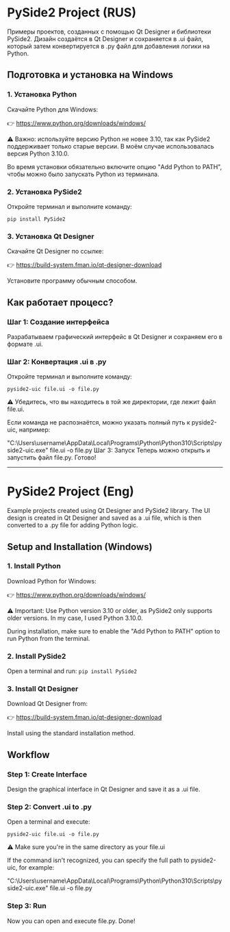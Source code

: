 # PySide2 Project (RUS)
Примеры проектов, созданных с помощью Qt Designer и библиотеки PySide2. Дизайн создаётся в Qt Designer и сохраняется в .ui файл, который затем конвертируется в .py файл для добавления логики на Python.

## Подготовка и установка на Windows
### 1. Установка Python
Скачайте Python для Windows:

👉 https://www.python.org/downloads/windows/

⚠️ Важно: используйте версию Python не новее 3.10, так как PySide2 поддерживает только старые версии. В моём случае использовалась версия Python 3.10.0.

Во время установки обязательно включите опцию "Add Python to PATH", чтобы можно было запускать Python из терминала.

### 2. Установка PySide2
Откройте терминал и выполните команду:

`pip install PySide2`

### 3. Установка Qt Designer
Скачайте Qt Designer по ссылке:

👉 https://build-system.fman.io/qt-designer-download

Установите программу обычным способом.

## Как работает процесс?
### Шаг 1: Создание интерфейса
Разрабатываем графический интерфейс в Qt Designer и сохраняем его в формате .ui.

### Шаг 2: Конвертация .ui в .py
Откройте терминал и выполните команду:

`pyside2-uic file.ui -o file.py`

⚠️ Убедитесь, что вы находитесь в той же директории, где лежит файл file.ui.

Если команда не распознаётся, можно указать полный путь к pyside2-uic, например:

"C:\Users\username\AppData\Local\Programs\Python\Python310\Scripts\pyside2-uic.exe" file.ui -o file.py
Шаг 3: Запуск
Теперь можно открыть и запустить файл file.py. Готово!

---

# PySide2 Project (Eng)
Example projects created using Qt Designer and PySide2 library. The UI design is created in Qt Designer and saved as a .ui file, which is then converted to a .py file for adding Python logic.

## Setup and Installation (Windows)
### 1. Install Python
Download Python for Windows:

👉 https://www.python.org/downloads/windows/

⚠️ Important: Use Python version 3.10 or older, as PySide2 only supports older versions. In my case, I used Python 3.10.0.

During installation, make sure to enable the "Add Python to PATH" option to run Python from the terminal.

### 2. Install PySide2
Open a terminal and run:
`pip install PySide2`

### 3. Install Qt Designer
Download Qt Designer from:

👉 https://build-system.fman.io/qt-designer-download

Install using the standard installation method.

## Workflow
### Step 1: Create Interface
Design the graphical interface in Qt Designer and save it as a .ui file.

### Step 2: Convert .ui to .py
Open a terminal and execute:

`pyside2-uic file.ui -o file.py`

⚠️ Make sure you're in the same directory as your file.ui

If the command isn't recognized, you can specify the full path to pyside2-uic, for example:

"C:\Users\username\AppData\Local\Programs\Python\Python310\Scripts\pyside2-uic.exe" file.ui -o file.py

### Step 3: Run
Now you can open and execute file.py. Done!





